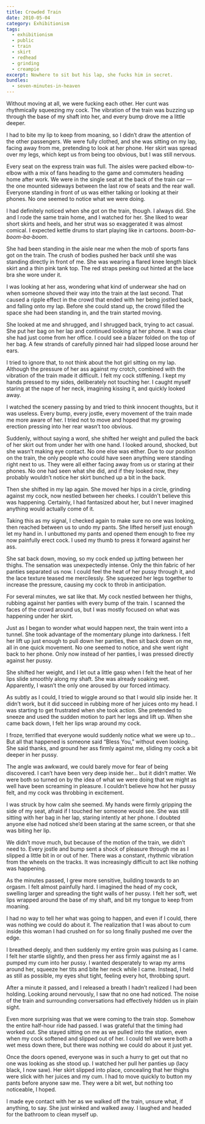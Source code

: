 ```yaml
---
title: Crowded Train
date: 2010-05-04
category: Exhibitionism
tags:
  - exhibitionism
  - public
  - train
  - skirt
  - redhead
  - grinding
  - creampie
excerpt: Nowhere to sit but his lap, she fucks him in secret.
bundles:
  - seven-minutes-in-heaven
---
```


Without moving at all, we were fucking each other. Her cunt was rhythmically squeezing my cock. The vibration of the train was buzzing up through the base of my shaft into her, and every bump drove me a little deeper.

I had to bite my lip to keep from moaning, so I didn’t draw the attention of the other passengers. We were fully clothed, and she was sitting on my lap, facing away from me, pretending to look at her phone. Her skirt was spread over my legs, which kept us from being too obvious, but I was still nervous.

Every seat on the express train was full. The aisles were packed elbow-to-elbow with a mix of fans heading to the game and commuters heading home after work. We were in the single seat at the back of the train car — the one mounted sideways between the last row of seats and the rear wall. Everyone standing in front of us was either talking or looking at their phones. No one seemed to notice what we were doing.

I had definitely noticed when she got on the train, though. I always did. She and I rode the same train home, and I watched for her. She liked to wear short skirts and heels, and her strut was so exaggerated it was almost comical. I expected kettle drums to start playing like in cartoons. _boom-ba-boom-ba-boom_.

She had been standing in the aisle near me when the mob of sports fans got on the train. The crush of bodies pushed her back until she was standing directly in front of me. She was wearing a flared knee length black skirt and a thin pink tank top. The red straps peeking out hinted at the lace bra she wore under it.

I was looking at her ass, wondering what kind of underwear she had on when someone shoved their way into the train at the last second. That caused a ripple effect in the crowd that ended with her being jostled back, and falling onto my lap. Before she could stand up, the crowd filled the space she had been standing in, and the train started moving.

She looked at me and shrugged, and I shrugged back, trying to act casual. She put her bag on her lap and continued looking at her phone. It was clear she had just come from her office. I could see a blazer folded on the top of her bag. A few strands of carefully pinned hair had slipped loose around her ears.

I tried to ignore that, to not think about the hot girl sitting on my lap. Although the pressure of her ass against my crotch, combined with the vibration of the train made it difficult. I felt my cock stiffening. I kept my hands pressed to my sides, deliberately not touching her. I caught myself staring at the nape of her neck, imagining kissing it, and quickly looked away.

I watched the scenery passing by and tried to think innocent thoughts, but it was useless. Every bump, every jostle, every movement of the train made me more aware of her. I tried not to move and hoped that my growing erection pressing into her rear wasn’t too obvious.

Suddenly, without saying a word, she shifted her weight and pulled the back of her skirt out from under her with one hand. I looked around, shocked, but she wasn’t making eye contact. No one else was either. Due to our position on the train, the only people who could have seen anything were standing right next to us. They were all either facing away from us or staring at their phones. No one had seen what she did, and if they looked now, they probably wouldn’t notice her skirt bunched up a bit in the back.

Then she shifted in my lap again. She moved her hips in a circle, grinding against my cock, now nestled between her cheeks. I couldn't believe this was happening. Certainly, I had fantasized about her, but I never imagined anything would actually come of it.

Taking this as my signal, I checked again to make sure no one was looking, then reached between us to undo my pants. She lifted herself just enough let my hand in. I unbuttoned my pants and opened them enough to free my now painfully erect cock. I used my thumb to press it forward against her ass.

She sat back down, moving, so my cock ended up jutting between her thighs. The sensation was unexpectedly intense. Only the thin fabric of her panties separated us now. I could feel the heat of her pussy through it, and the lace texture teased me mercilessly. She squeezed her legs together to increase the pressure, causing my cock to throb in anticipation.

For several minutes, we sat like that. My cock nestled between her thighs, rubbing against her panties with every bump of the train. I scanned the faces of the crowd around us, but I was mostly focused on what was happening under her skirt.

Just as I began to wonder what would happen next, the train went into a tunnel. She took advantage of the momentary plunge into darkness. I felt her lift up just enough to pull down her panties, then sit back down on me, all in one quick movement. No one seemed to notice, and she went right back to her phone. Only now instead of her panties, I was pressed directly against her pussy.

She shifted her weight, and I let out a little gasp when I felt the heat of her lips slide smoothly along my shaft. She was already soaking wet. Apparently, I wasn’t the only one aroused by our forced intimacy.

As subtly as I could, I tried to wiggle around so that I would slip inside her. It didn’t work, but it did succeed in rubbing more of her juices onto my head. I was starting to get frustrated when she took action. She pretended to sneeze and used the sudden motion to part her legs and lift up. When she came back down, I felt her lips wrap around my cock.

I froze, terrified that everyone would suddenly notice what we were up to… But all that happened is someone said “Bless You,” without even looking. She said thanks, and ground her ass firmly against me, sliding my cock a bit deeper in her pussy.

The angle was awkward, we could barely move for fear of being discovered. I can’t have been very deep inside her… but it didn’t matter. We were both so turned on by the idea of what we were doing that we might as well have been screaming in pleasure. I couldn’t believe how hot her pussy felt, and my cock was throbbing in excitement.

I was struck by how calm she seemed. My hands were firmly gripping the side of my seat, afraid if I touched her someone would see. She was still sitting with her bag in her lap, staring intently at her phone. I doubted anyone else had noticed she’d been staring at the same screen, or that she was biting her lip.

We didn’t move much, but because of the motion of the train, we didn’t need to. Every jostle and bump sent a shock of pleasure through me as I slipped a little bit in or out of her. There was a constant, rhythmic vibration from the wheels on the tracks. It was increasingly difficult to act like nothing was happening.

As the minutes passed, I grew more sensitive, building towards to an orgasm. I felt almost painfully hard. I imagined the head of my cock, swelling larger and spreading the tight walls of her pussy. I felt her soft, wet lips wrapped around the base of my shaft, and bit my tongue to keep from moaning.

I had no way to tell her what was going to happen, and even if I could, there was nothing we could do about it. The realization that I was about to cum inside this woman I had crushed on for so long finally pushed me over the edge.

I breathed deeply, and then suddenly my entire groin was pulsing as I came. I felt her startle slightly, and then press her ass firmly against me as I pumped my cum into her pussy. I wanted desperately to wrap my arms around her, squeeze her tits and bite her neck while I came. Instead, I held as still as possible, my eyes shut tight, feeling every hot, throbbing spurt.

After a minute it passed, and I released a breath I hadn’t realized I had been holding. Looking around nervously, I saw that no one had noticed. The noise of the train and surrounding conversations had effectively hidden us in plain sight.

Even more surprising was that we were coming to the train stop. Somehow the entire half-hour ride had passed. I was grateful that the timing had worked out. She stayed sitting on me as we pulled into the station, even when my cock softened and slipped out of her. I could tell we were both a wet mess down there, but there was nothing we could do about it just yet.

Once the doors opened, everyone was in such a hurry to get out that no one was looking as she stood up. I watched her pull her panties up (lacy black, I now saw). Her skirt slipped into place, concealing that her thighs were slick with her juices and my cum. I had to move quickly to button my pants before anyone saw me. They were a bit wet, but nothing too noticeable, I hoped.

I made eye contact with her as we walked off the train, unsure what, if anything, to say. She just winked and walked away. I laughed and headed for the bathroom to clean myself up.
